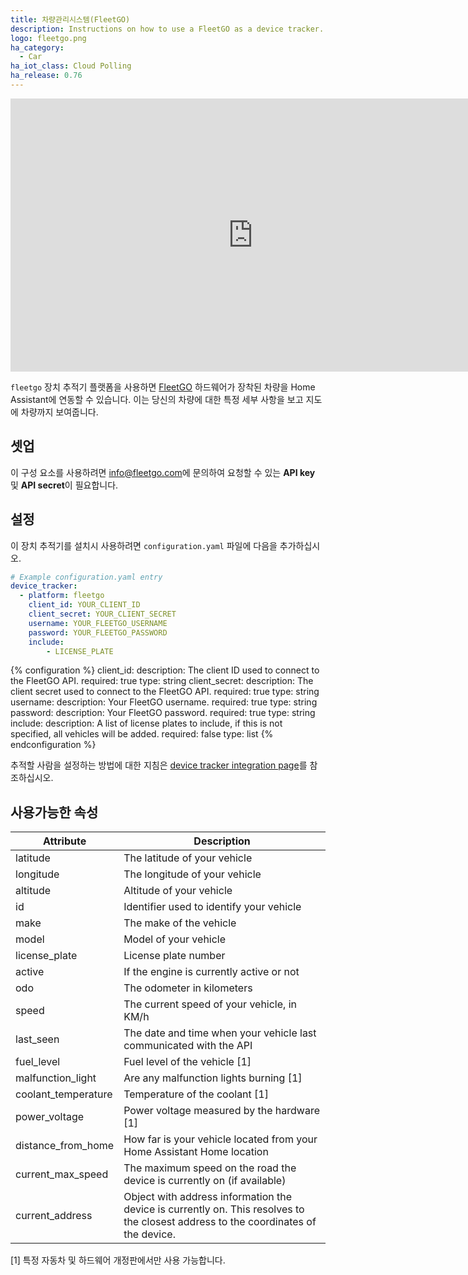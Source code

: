 ```yaml
---
title: 차량관리시스템(FleetGO)
description: Instructions on how to use a FleetGO as a device tracker.
logo: fleetgo.png
ha_category:
  - Car
ha_iot_class: Cloud Polling
ha_release: 0.76
---
```


<div class='videoWrapper'>
<iframe width="776" height="437" src="https://www.youtube.com/embed/MX--wCghpqE" frameborder="0" allow="accelerometer; autoplay; encrypted-media; gyroscope; picture-in-picture" allowfullscreen></iframe>
</div>

`fleetgo` 장치 추적기 플랫폼을 사용하면 [FleetGO](https://fleetgo.com) 하드웨어가 장착된 차량을 Home Assistant에 연동할 수 있습니다. 이는 당신의 차량에 대한 특정 세부 사항을 보고 지도에 차량까지 보여줍니다.

## 셋업

이 구성 요소를 사용하려면 [info@fleetgo.com](mailto:info@fleetgo.com?subject=API%20Key)에 문의하여 요청할 수 있는 **API key** 및 **API secret**이 필요합니다. 

## 설정

이 장치 추적기를 설치시 사용하려면 `configuration.yaml` 파일에 다음을 추가하십시오.

```yaml
# Example configuration.yaml entry
device_tracker:
  - platform: fleetgo
    client_id: YOUR_CLIENT_ID
    client_secret: YOUR_CLIENT_SECRET
    username: YOUR_FLEETGO_USERNAME
    password: YOUR_FLEETGO_PASSWORD
    include:
        - LICENSE_PLATE
```

{% configuration %}
client_id:
  description: The client ID used to connect to the FleetGO API.
  required: true
  type: string
client_secret:
  description: The client secret used to connect to the FleetGO API.
  required: true
  type: string
username:
  description: Your FleetGO username.
  required: true
  type: string
password:
  description: Your FleetGO password.
  required: true
  type: string
include:
  description: A list of license plates to include, if this is not specified, all vehicles will be added.
  required: false
  type: list
{% endconfiguration %}

추적할 사람을 설정하는 방법에 대한 지침은 [device tracker integration page](/integrations/device_tracker/)를 참조하십시오.

## 사용가능한 속성 

| Attribute           | Description                                                                                                                        |
| ------------------- | ---------------------------------------------------------------------------------------------------------------------------------- |
| latitude            | The latitude of your vehicle                                                                                                       |
| longitude           | The longitude of your vehicle                                                                                                      |
| altitude            | Altitude of your vehicle                                                                                                           |
| id                  | Identifier used to identify your vehicle                                                                                           |
| make                | The make of the vehicle                                                                                                            |
| model               | Model of your vehicle                                                                                                              |
| license_plate       | License plate number                                                                                                               |
| active              | If the engine is currently active or not                                                                                           |
| odo                 | The odometer in kilometers                                                                                                         |
| speed               | The current speed of your vehicle, in KM/h                                                                                         |
| last_seen           | The date and time when your vehicle last communicated with the API                                                                 |
| fuel_level          | Fuel level of the vehicle [1]                                                                                                      |
| malfunction_light   | Are any malfunction lights burning [1]                                                                                             |
| coolant_temperature | Temperature of the coolant [1]                                                                                                     |
| power_voltage       | Power voltage measured by the hardware [1]                                                                                         |
| distance_from_home  | How far is your vehicle located from your Home Assistant Home location                                                             |
| current_max_speed   | The maximum speed on the road the device is currently on (if available)                                                            |
| current_address     | Object with address information the device is currently on. This resolves to the closest address to the coordinates of the device. |


[1] 특정 자동차 및 하드웨어 개정판에서만 사용 가능합니다.